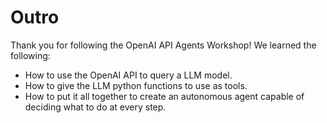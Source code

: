# Outro

Thank you for following the OpenAI API Agents Workshop! We learned the following:
* How to use the OpenAI API to query a LLM model.
* How to give the LLM python functions to use as tools.
* How to put it all together to create an autonomous agent capable of deciding what to do at every step.